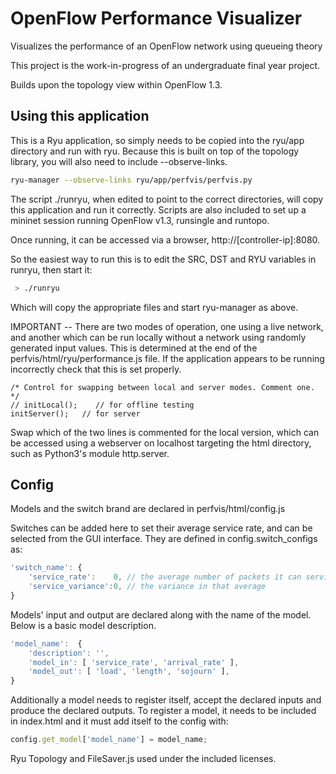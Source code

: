 # OpenFlow Performance Visualizer
Visualizes the performance of an OpenFlow network using queueing theory

This project is the work-in-progress of an undergraduate final year project. 

Builds upon the topology view within OpenFlow 1.3.

## Using this application
This is a Ryu application, so simply needs to be copied into the ryu/app directory and run with ryu. Because this is built on top of the topology library, you will also need to include --observe-links.
```bash
ryu-manager --observe-links ryu/app/perfvis/perfvis.py
```
The script ./runryu, when edited to point to the correct directories, will copy this application and run it correctly. Scripts are also included to set up a mininet session running OpenFlow v1.3, runsingle and runtopo.

Once running, it can be accessed via a browser, http://[controller-ip]:8080.

So the easiest way to run this is to edit the SRC, DST and RYU variables in runryu, then start it:
```bash
 > ./runryu
```
Which will copy the appropriate files and start ryu-manager as above.

IMPORTANT -- There are two modes of operation, one using a live network, and another which can be run locally without a network using randomly generated input values. This is determined at the end of the perfvis/html/ryu/performance.js file. If the application appears to be running incorrectly check that this is set properly.
```
/* Control for swapping between local and server modes. Comment one. */
// initLocal();    // for offline testing
initServer();   // for server
```
Swap which of the two lines is commented for the local version, which can be accessed using a webserver on localhost targeting the html directory, such as Python3's module http.server.

## Config
Models and the switch brand are declared in perfvis/html/config.js

Switches can be added here to set their average service rate, and can be selected from the GUI interface. They are defined in config.switch_configs as:
```JavaScript
'switch_name': {
    'service_rate':    0, // the average number of packets it can service per second
    'service_variance':0, // the variance in that average
}
```

Models' input and output are declared along with the name of the model. Below is a basic model description.
```JavaScript
'model_name':  { 
    'description': '',
    'model_in': [ 'service_rate', 'arrival_rate' ],
    'model_out': [ 'load', 'length', 'sojourn' ],
}
```
Additionally a model needs to register itself, accept the declared inputs and produce the declared outputs.
To register a model, it needs to be included in index.html and it must add itself to the config with:
```JavaScript
config.get_model['model_name'] = model_name;
```


Ryu Topology and FileSaver.js used under the included licenses.